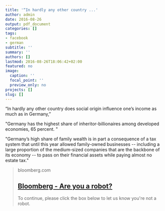 ```yaml
---
title: '“In hardly any other country ...'
author: admin
date: 2016-08-26
output: pdf_document
categories: []
tags:
- facebook
- german
subtitle: ''
summary: ''
authors: []
lastmod: 2016-08-26T18:06:42+02:00
featured: no
image:
  caption: ''
  focal_point: ''
  preview_only: no
projects: []
slug: []
---
```

“In hardly any other country does social origin influence one’s income as much as in Germany,”

"Germany has the highest share of inheritor-billionaires among developed economies, 65 percent. "

"Germany’s high share of family wealth is in part a consequence of a tax system that until this year allowed family-owned businesses -- including a large proportion of the medium-sized companies that are the backbone of its economy -- to pass on their financial assets while paying almost no estate tax."
> bloomberg.com
> ## [Bloomberg - Are you a robot?](https://www.bloomberg.com/news/articles/2016-08-23/how-to-stay-rich-in-europe-inherit-money-for-700-years)
>
>To continue, please click the box below to let us know you're not a robot.

